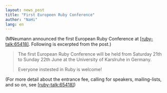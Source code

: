 ```yaml
---
layout: news_post
title: "First Europeen Ruby Conference"
author: "NaHi"
lang: en
---
```


(MNeumann announced the first European Ruby Conference at
[\[ruby-talk:65418\]][1]. Following is excerpted from the post.)

> The first European Ruby Conference will be held from Saturday 21th to
> Sunday 22th June at the University of Karslruhe in Germany.
> 
> Everyone instested in Ruby is welcome!

(For more detail about the entrance fee, calling for speakers,
mailing-lists, and so on, see [\[ruby-talk:65418\]][1])



[1]: http://blade.nagaokaut.ac.jp/cgi-bin/scat.rb/ruby/ruby-talk/65418 
